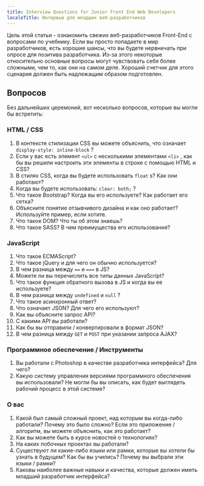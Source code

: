 ```yaml
---
title: Interview Questions for Junior Front End Web Developers
localeTitle: Интервью для младших веб-разработчиков
---
```

Цель этой статьи - ознакомить свежих веб-разработчиков Front-End с вопросами по учебнику. Если вы просто попадаете в мир разработчиков, есть хорошие шансы, что вы будете нервничать при опросе для позитива разработчика. Из-за этого некоторые относительно основные вопросы могут чувствовать себя более сложными, чем то, как они на самом деле. Хороший счетчик для этого сценария должен быть надлежащим образом подготовлен.

## Вопросов

Без дальнейших церемоний, вот несколько вопросов, которые вы могли бы встретить:

### HTML / CSS

1.  В контексте стилизации CSS вы можете объяснить, что означает `display-style: inline-block` ?
2.  Если у вас есть элемент `<ul>` с несколькими элементами `<li>` , как бы вы решили настроить эти элементы в строке с помощью HTML и CSS?
3.  В стилях CSS, когда вы будете использовать `float` s? Как они работают?
4.  Когда вы будете использовать: `clear: both;` ?
5.  Что такое Bootstrap? Когда вы его используете? Как работает его сетка?
6.  Объясните понятие отзывчивого дизайна и как оно работает? Используйте пример, если хотите.
7.  Что такое DOM? Что ты об этом знаешь?
8.  Что такое SASS? В чем преимущества его использования?

### JavaScript

1.  Что такое ECMAScript?
2.  Что такое jQuery и для чего он обычно используется?
3.  В чем разница между `==` и `===` в JS?
4.  Можете ли вы перечислить все типы данных JavaScript?
5.  Что такое функция обратного вызова в JS и когда вы ее используете?
6.  В чем разница между `undefined` и `null` ?
7.  Что такое асинхронный ответ?
8.  Что означает JSON? Для чего его используют?
9.  Как вы объясните запрос API?
10.  С какими API вы работали?
11.  Как бы вы отправили / конвертировали в формат JSON?
12.  В чем разница между `GET` и `POST` при указании запроса AJAX?

### Программное обеспечение / Инструменты

1.  Вы работали с Photoshop в качестве разработчика интерфейса? Для чего?
2.  Какую систему управления версиями программного обеспечения вы использовали? Не могли бы вы описать, как будет выглядеть рабочий процесс в этой системе?

### О вас

1.  Какой был самый сложный проект, над которым вы когда-либо работали? Почему это было сложно? Если это приложение / алгоритм, вы можете объяснить, как это работает?
2.  Как вы можете быть в курсе новостей о технологиях?
3.  На каких побочных проектах вы работали?
4.  Существуют ли какие-либо языки или рамки, которые вы хотели бы узнать в будущем? Как бы вы учились? Почему вы выбрали эти языки / рамки?
5.  Каковы наиболее важные навыки и качества, которые должен иметь младший разработчик интерфейса?